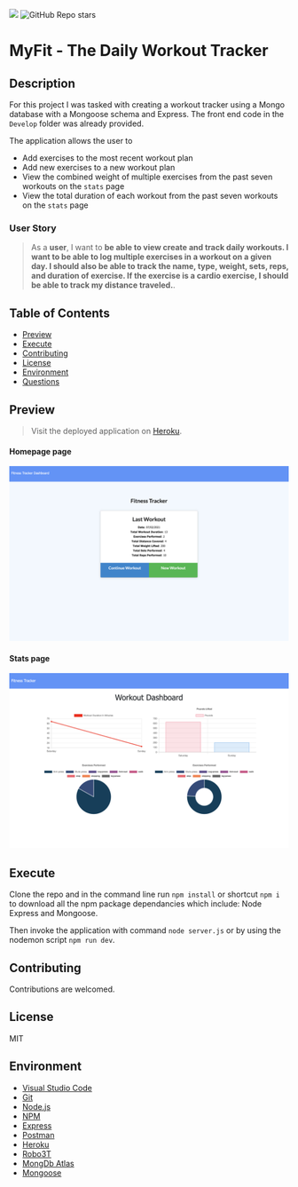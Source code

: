 ![](https://img.shields.io/badge/license-MIT-Green) ![GitHub Repo stars](https://img.shields.io/github/stars/rubybassi?style=social)

# MyFit - The Daily Workout Tracker

## Description
For this project I was tasked with creating a workout tracker using a Mongo database with a Mongoose schema and Express. The front end code in the `Develop` folder was already provided.

The application allows the user to
  * Add exercises to the most recent workout plan
  * Add new exercises to a new workout plan
  * View the combined weight of multiple exercises from the past seven workouts on the `stats` page
  * View the total duration of each workout from the past seven workouts on the `stats` page

### User Story

> As a **user**, I want to **be able to view create and track daily workouts. I want to be able to log multiple exercises in a workout on a given day. I should also be able to track the name, type, weight, sets, reps, and duration of exercise. If the exercise is a cardio exercise, I should be able to track my distance traveled.**.

## Table of Contents
- [Preview](#Preview)
- [Execute](#Execute)
- [Contributing](#Contributing)
- [License](#License)
- [Environment](#Environment)
- [Questions](#Questions)

## Preview

> Visit the deployed application on [Heroku](https://myfittrackerapp.herokuapp.com/stats).

#### Homepage page
![Sample Homepage](public/img/myfit-homepage.png)

#### Stats page
![Sample Notes](public/img/myfit-stats-page.png)

## Execute
Clone the repo and in the command line run `npm install` or shortcut `npm i` to download all the npm package dependancies which include: Node Express and Mongoose.

Then invoke the application with command `node server.js` or by using the nodemon script `npm run dev`.

## Contributing
Contributions are welcomed.

## License
MIT

## Environment
* [Visual Studio Code](https://code.visualstudio.com/)
* [Git](https://git-scm.com/book/en/v2/Getting-Started-Installing-Git)
* [Node.js](https://nodejs.org/en/)
* [NPM](https://www.npmjs.com/)
* [Express](https://www.npmjs.com/package/express)
* [Postman](https://www.postman.com/)
* [Heroku](https://www.heroku.com/)
* [Robo3T](https://robomongo.org/)
* [MongDb Atlas](https://www.mongodb.com/cloud/atlas)
* [Mongoose](https://mongoosejs.com/)
